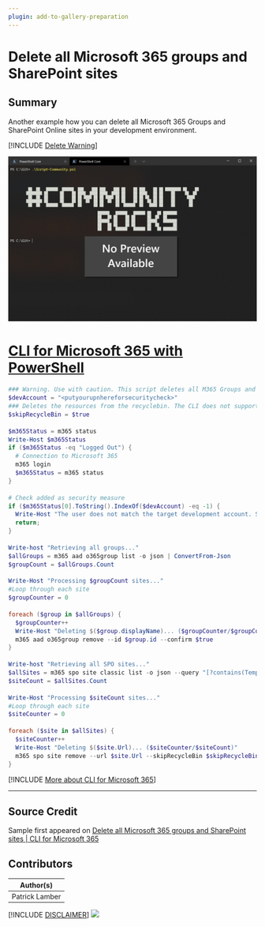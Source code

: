 ```yaml
---
plugin: add-to-gallery-preparation
---
```


# Delete all Microsoft 365 groups and SharePoint sites

## Summary

Another example how you can delete all Microsoft 365 Groups and SharePoint Online sites in your development environment.
 
[!INCLUDE [Delete Warning](../../docfx/includes/DELETE-WARN.md)]

![Example Screenshot](assets/example.png)
 
# [CLI for Microsoft 365 with PowerShell](#tab/cli-m365-ps)
```powershell
### Warning. Use with caution. This script deletes all M365 Groups and SPO Sites in your tenant
$devAccount = "<putyourupnhereforsecuritycheck>"
### Deletes the resources from the recyclebin. The CLI does not support this feature yet
$skipRecycleBin = $true

$m365Status = m365 status
Write-Host $m365Status
if ($m365Status -eq "Logged Out") {
  # Connection to Microsoft 365
  m365 login
  $m365Status = m365 status
}

# Check added as security measure
if ($m365Status[0].ToString().IndexOf($devAccount) -eq -1) {
  Write-Host "The user does not match the target development account. Stopping..." -ForegroundColor Red
  return;
}

Write-host "Retrieving all groups..."
$allGroups = m365 aad o365group list -o json | ConvertFrom-Json
$groupCount = $allGroups.Count

Write-Host "Processing $groupCount sites..."
#Loop through each site
$groupCounter = 0

foreach ($group in $allGroups) {
  $groupCounter++
  Write-Host "Deleting $($group.displayName)... ($groupCounter/$groupCount)"
  m365 aad o365group remove --id $group.id --confirm $true
}

Write-host "Retrieving all SPO sites..."
$allSites = m365 spo site classic list -o json --query "[?contains(Template,'SITEPAGEPUBLISHING') || contains(Template,'STS')]" | ConvertFrom-Json
$siteCount = $allSites.Count

Write-Host "Processing $siteCount sites..."
#Loop through each site
$siteCounter = 0

foreach ($site in $allSites) {
  $siteCounter++
  Write-Host "Deleting $($site.Url)... ($siteCounter/$siteCount)"
  m365 spo site remove --url $site.Url --skipRecycleBin $skipRecycleBin --confirm $true
}
```
[!INCLUDE [More about CLI for Microsoft 365](../../docfx/includes/MORE-CLIM365.md)]
***

## Source Credit

Sample first appeared on [Delete all Microsoft 365 groups and SharePoint sites | CLI for Microsoft 365](https://pnp.github.io/cli-microsoft365/sample-scripts/aad/delete-m365-groups-and-sharepoint-sites/)

## Contributors

| Author(s) |
|-----------|
| Patrick Lamber |


[!INCLUDE [DISCLAIMER](../../docfx/includes/DISCLAIMER.md)]
<img src="https://telemetry.sharepointpnp.com/script-samples/scripts/aad-delete-m365-groups-and-sharepoint-sites" aria-hidden="true" />